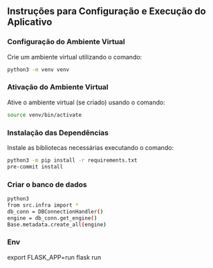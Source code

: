 ## Instruções para Configuração e Execução do Aplicativo

### Configuração do Ambiente Virtual

Crie um ambiente virtual utilizando o comando: 
   
```bash
python3 -m venv venv
```

### Ativação do Ambiente Virtual

Ative o ambiente virtual (se criado) usando o comando: 

```bash
source venv/bin/activate
```

### Instalação das Dependências

Instale as bibliotecas necessárias executando o comando: 

```bash
python3 -m pip install -r requirements.txt
pre-commit install
```

### Criar o banco de dados
```bash
python3
from src.infra import *
db_conn = DBConnectionHandler()
engine = db_conn.get_engine()
Base.metadata.create_all(engine)
```

### Env
export FLASK_APP=run
flask run